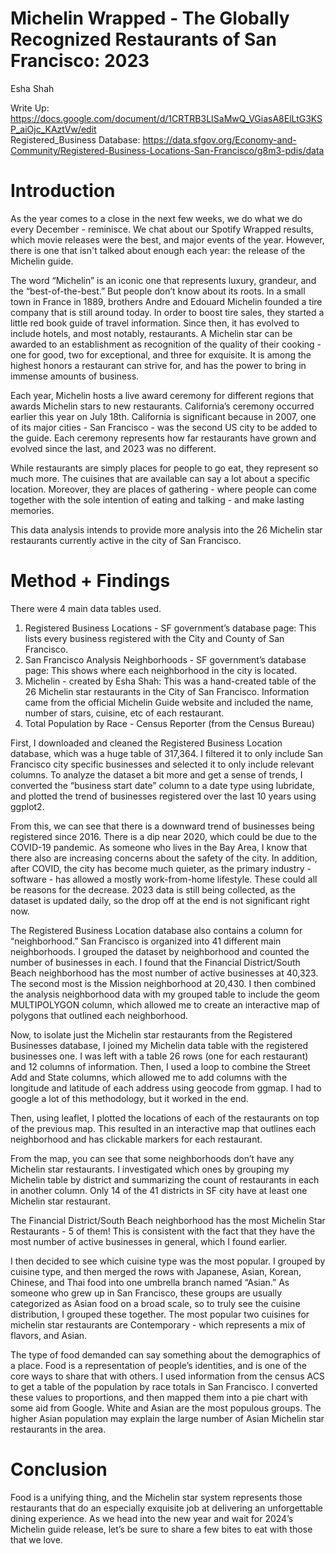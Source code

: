 # Michelin Wrapped - The Globally Recognized Restaurants of San Francisco: 2023
Esha Shah

Write Up: https://docs.google.com/document/d/1CRTRB3LISaMwQ_VGiasA8ElLtG3KSP_aiOjc_KAztVw/edit \
Registered_Business Database: https://data.sfgov.org/Economy-and-Community/Registered-Business-Locations-San-Francisco/g8m3-pdis/data

# Introduction

As the year comes to a close in the next few weeks, we do what we do every December - reminisce. We chat about our Spotify Wrapped results, which movie releases were the best, and major events of the year. However, there is one that isn't talked about enough each year: the release of the Michelin guide. 

The word “Michelin” is an iconic one that represents luxury, grandeur, and the “best-of-the-best.” But people don’t know about its roots. In a small town in France in 1889, brothers Andre and Edouard Michelin founded a tire company that is still around today. In order to boost tire sales, they started a little red book guide of travel information. Since then, it has evolved to include hotels, and most notably, restaurants. A Michelin star can be awarded to an establishment as recognition of the quality of their cooking - one for good, two for exceptional, and three for exquisite. It is among the highest honors a restaurant can strive for, and has the power to bring in immense amounts of business. 

Each year, Michelin hosts a live award ceremony for different regions that awards Michelin stars to new restaurants. California’s ceremony occurred earlier this year on July 18th. California is significant because in 2007, one of its major cities - San Francisco - was the second US city to be added to the guide. Each ceremony represents how far restaurants have grown and evolved since the last, and 2023 was no different. 

While restaurants are simply places for people to go eat, they represent so much more. The cuisines that are available can say a lot about a specific location. Moreover, they are places of gathering - where people can come together with the sole intention of eating and talking - and make lasting memories. 

This data analysis intends to provide more analysis into the 26 Michelin star restaurants currently active in the city of San Francisco.

# Method + Findings
     
There were 4 main data tables used.
1. Registered Business Locations -  SF government’s database page: This lists every business registered with the City and County of San Francisco.
2. San Francisco Analysis Neighborhoods - SF government’s database page: This shows where each neighborhood in the city is located.
3. Michelin - created by Esha Shah: This was a hand-created table of the 26 Michelin star restaurants in the City of San Francisco. Information came from the official Michelin Guide website and included the name, number of stars, cuisine, etc of each restaurant. 
4. Total Population by Race - Census Reporter (from the Census Bureau)

First, I downloaded and cleaned the Registered Business Location database, which was a huge table of 317,364. I filtered it to only include San Francisco city specific businesses and selected it to only include relevant columns. To analyze the dataset a bit more and get a sense of trends, I converted the “business start date” column to a date type using lubridate, and plotted the trend of businesses registered over the last 10 years using ggplot2.

From this, we can see that there is a downward trend of businesses being registered since 2016. There is a dip near 2020, which could be due to the COVID-19 pandemic. As someone who lives in the Bay Area, I know that there also are increasing concerns about the safety of the city. In addition, after COVID, the city has become much quieter, as the primary industry - software - has allowed a mostly work-from-home lifestyle. These could all be reasons for the decrease. 2023 data is still being collected, as the dataset is updated daily, so the drop off at the end is not significant right now.

The Registered Business Location database also contains a column for “neighborhood.” San Francisco is organized into 41 different main neighborhoods. I grouped the dataset by neighborhood and counted the number of businesses in each. I found that the Financial District/South Beach neighborhood has the most number of active businesses at 40,323. The second most is the Mission neighborhood at 20,430. I then combined the analysis neighborhood data with my grouped table to include the geom MULTIPOLYGON column, which allowed me to create an interactive map of polygons that outlined each neighborhood. 

Now, to isolate just the Michelin star restaurants from the Registered Businesses database, I joined my Michelin data table with the registered businesses one. I was left with a table 26 rows (one for each restaurant) and 12 columns of information. Then, I used a loop to combine the Street Add and State columns, which allowed me to add columns with the longitude and latitude of each address using geocode from ggmap. I had to google a lot of this methodology, but it worked in the end. 

Then, using leaflet, I plotted the locations of each of the restaurants on top of the previous map. This resulted in an interactive map that outlines each neighborhood and has clickable markers for each restaurant. 

From the map, you can see that some neighborhoods don’t have any Michelin star restaurants. I investigated which ones by grouping my Michelin table by district and summarizing the count of restaurants in each in another column. Only 14 of the 41 districts in SF city have at least one Michelin star restaurant. 

The Financial District/South Beach neighborhood has the most Michelin Star Restaurants - 5 of them! This is consistent with the fact that they have the most number of active businesses in general, which I found earlier.

I then decided to see which cuisine type was the most popular. I grouped by cuisine type, and then merged the rows with Japanese, Asian, Korean, Chinese, and Thai food into one umbrella branch named “Asian.” As someone who grew up in San Francisco, these groups are usually categorized as Asian food on a broad scale, so to truly see the cuisine distribution, I grouped these together. The most popular two cuisines for michelin star restaurants are Contemporary - which represents a mix of flavors, and Asian.

The type of food demanded can say something about the demographics of a place. Food is a representation of people’s identities, and is one of the core ways to share that with others. I used information from the census ACS to get a table of the population by race totals in San Francisco. I converted these values to proportions, and then mapped them into a pie chart with some aid from Google. White and Asian are the most populous groups. The higher Asian population may explain the large number of Asian Michelin star restaurants in the area.

# Conclusion

Food is a unifying thing, and the Michelin star system represents those restaurants that do an especially exquisite job at delivering an unforgettable dining experience. As we head into the new year and wait for 2024’s Michelin guide release, let’s be sure to share a few bites to eat with those that we love. 
